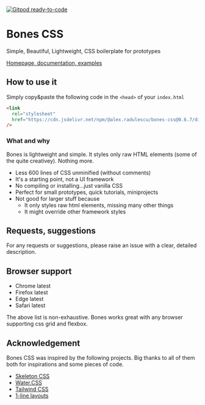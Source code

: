 [![Gitpod ready-to-code](https://img.shields.io/badge/Gitpod-ready--to--code-blue?logo=gitpod)](https://gitpod.io/#https://github.com/alexradulescu/bones-css)

# Bones CSS

Simple, Beautiful, Lightweight, CSS boilerplate for prototypes

[Homepage, documentation, examples](https://alexradulescu.github.io/bones-css/)

## How to use it

Simply copy&paste the following code in the `<head>` of your `index.html`

```html
<link
  rel="stylesheet"
  href="https://cdn.jsdelivr.net/npm/@alex.radulescu/bones-css@0.6.7/dist/bones.e3b56164.css"
/>
```

### What and why

Bones is lightweight and simple. It styles only raw HTML elements (some of the quite creativey). Nothing more.

- Less 600 lines of CSS unminified (without comments)
- It's a starting point, not a UI framework
- No compiling or installing...just vanilla CSS
- Perfect for small prototypes, quick tutorials, miniprojects
- Not good for larger stuff because
  - It only styles raw html elements, missing many other things
  - It might override other framework styles

## Requests, suggestions

For any requests or suggestions, please raise an issue with a clear, detailed description.

## Browser support

- Chrome latest
- Firefox latest
- Edge latest
- Safari latest

The above list is non-exhaustive. Bones works great with any browser supporting css grid and flexbox.

## Acknowledgement

Bones CSS was inspired by the following projects.
Big thanks to all of them both for inspirations and some pieces of code.

- [Skeleton CSS](http://getskeleton.com/)
- [Water.CSS](https://watercss.kognise.dev/)
- [Tailwind CSS](https://tailwindcss.com/)
- [1-line layouts](https://1linelayouts.glitch.me/)
